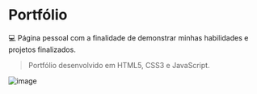 # Portfólio
💻 Página pessoal com a finalidade de demonstrar minhas habilidades e projetos finalizados.

> Portfólio desenvolvido em HTML5, CSS3 e JavaScript.

![image](https://user-images.githubusercontent.com/105331377/201813791-a4858e54-c003-4871-b770-c11a4acf3715.png)
